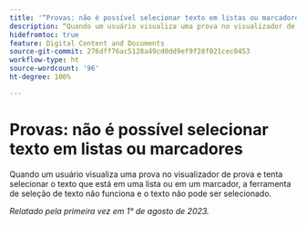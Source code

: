 ```yaml
---
title: '“Provas: não é possível selecionar texto em listas ou marcadores”'
description: “Quando um usuário visualiza uma prova no visualizador de prova e tenta selecionar o texto que está em uma lista ou em um marcador, a ferramenta de seleção de texto não funciona e o texto não pode ser selecionado.”
hidefromtoc: true
feature: Digital Content and Documents
source-git-commit: 276dff76ac5128a49cd0dd9ef9f28f021cec0453
workflow-type: ht
source-wordcount: '96'
ht-degree: 100%

---
```



# Provas: não é possível selecionar texto em listas ou marcadores

<!--WF and WFP TOCs-->

Quando um usuário visualiza uma prova no visualizador de prova e tenta selecionar o texto que está em uma lista ou em um marcador, a ferramenta de seleção de texto não funciona e o texto não pode ser selecionado.

_Relatado pela primeira vez em 1° de agosto de 2023._


